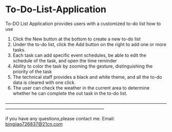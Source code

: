 # To-Do-List-Application

To-DO List Application provides users with a customized to-do list
how to use
1. Click the New button at the bottom to create a new to-do list
2. Under the to-do list, click the Add button on the right to add one or more tasks.
3. Each task can add specific event schedules, be able to edit the schedule of the task, and open the time reminder
4. Ability to color the task by zooming the gesture, distinguishing the priority of the task
5. The technical staff provides a black and white theme, and all the to-do data is cleared with one click.
6. The user can check the weather in the current area to determine whether he can complete the out task in the to-do list.

——————————————————————————————————————————————————————————

if you have any questions,please contact me. Email: bingjiao726837@21cn.com

